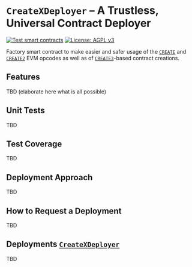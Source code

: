 # `CreateXDeployer` – A Trustless, Universal Contract Deployer

[![Test smart contracts](https://github.com/pcaversaccio/createx-deployer/actions/workflows/test-contracts.yml/badge.svg)](https://github.com/pcaversaccio/createx-deployer/actions/workflows/test-contracts.yml)
[![License: AGPL v3](https://img.shields.io/badge/License-AGPL_v3-blue.svg)](https://www.gnu.org/licenses/agpl-3.0)

Factory smart contract to make easier and safer usage of the [`CREATE`](https://www.evm.codes/#f0?fork=shanghai) and [`CREATE2`](https://www.evm.codes/#f5?fork=shanghai) EVM opcodes as well as of [`CREATE3`](https://github.com/ethereum/EIPs/pull/3171)-based contract creations.

## Features

TBD (elaborate here what is all possible)

## Unit Tests

TBD

## Test Coverage

TBD

## Deployment Approach

TBD

## How to Request a Deployment

TBD

## Deployments [`CreateXDeployer`](./src/CreateXDeployer.sol)

TBD
